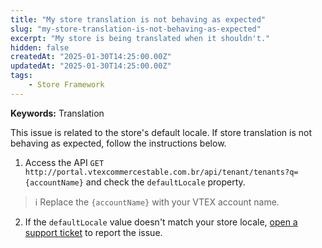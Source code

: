 ```yaml
---
title: "My store translation is not behaving as expected"
slug: "my-store-translation-is-not-behaving-as-expected"
excerpt: "My store is being translated when it shouldn't."
hidden: false
createdAt: "2025-01-30T14:25:00.00Z"
updatedAt: "2025-01-30T14:25:00.00Z"
tags:
    - Store Framework
---
```


**Keywords:** Translation

This issue is related to the store's default locale. If store translation is not behaving as expected, follow the instructions below.

1. Access the API `GET http://portal.vtexcommercestable.com.br/api/tenant/tenants?q={accountName}` and check the `defaultLocale` property.

> ℹ️ Replace the `{accountName}` with your VTEX account name.

2. If the `defaultLocale` value doesn't match your store locale, [open a support ticket](https://support.vtex.com/hc/en-us/requests) to report the issue.
